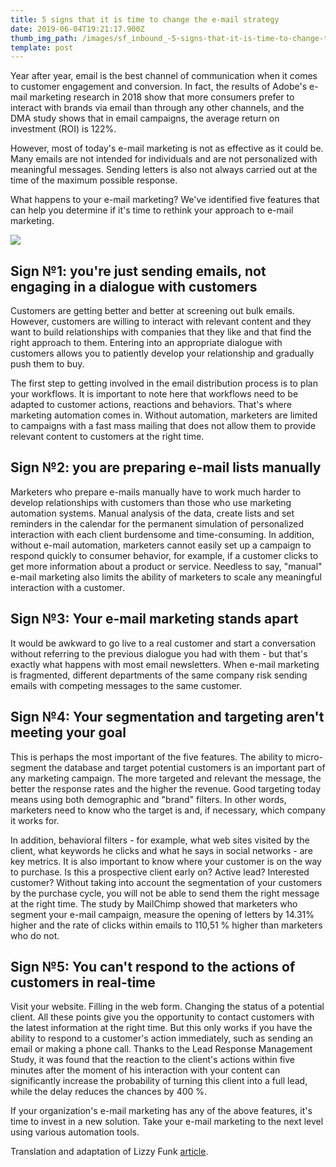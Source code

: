 ```yaml
---
title: 5 signs that it is time to change the e-mail strategy
date: 2019-06-04T19:21:17.900Z
thumb_img_path: /images/sf_inbound_-5-signs-that-it-is-time-to-change-the-e-mail-strategy.png
template: post
---
```

Year after year, email is the best channel of communication when it comes to customer engagement and conversion. In fact, the results of Adobe's e-mail marketing research in 2018 show that more consumers prefer to interact with brands via email than through any other channels, and the DMA study shows that in email campaigns, the average return on investment (ROI) is 122%.

However, most of today's e-mail marketing is not as effective as it could be. Many emails are not intended for individuals and are not personalized with meaningful messages. Sending letters is also not always carried out at the time of the maximum possible response.

What happens to your e-mail marketing? We've identified five features that can help you determine if it's time to rethink your approach to e-mail marketing.

![](/images/sf_inbound_-5-signs-that-it-is-time-to-change-the-e-mail-strategy.png)

## Sign №1: you're just sending emails, not engaging in a dialogue with customers

Customers are getting better and better at screening out bulk emails. However, customers are willing to interact with relevant content and they want to build relationships with companies that they like and that find the right approach to them. Entering into an appropriate dialogue with customers allows you to patiently develop your relationship and gradually push them to buy.

The first step to getting involved in the email distribution process is to plan your workflows. It is important to note here that workflows need to be adapted to customer actions, reactions and behaviors. That's where marketing automation comes in. Without automation, marketers are limited to campaigns with a fast mass mailing that does not allow them to provide relevant content to customers at the right time.

## Sign №2: you are preparing e-mail lists manually

Marketers who prepare e-mails manually have to work much harder to develop relationships with customers than those who use marketing automation systems. Manual analysis of the data, create lists and set reminders in the calendar for the permanent simulation of personalized interaction with each client burdensome and time-consuming. In addition, without e-mail automation, marketers cannot easily set up a campaign to respond quickly to consumer behavior, for example, if a customer clicks to get more information about a product or service. Needless to say, "manual" e-mail marketing also limits the ability of marketers to scale any meaningful interaction with a customer.

## Sign №3: Your e-mail marketing stands apart

It would be awkward to go live to a real customer and start a conversation without referring to the previous dialogue you had with them - but that's exactly what happens with most email newsletters. When e-mail marketing is fragmented, different departments of the same company risk sending emails with competing messages to the same customer.

## Sign №4: Your segmentation and targeting aren't meeting your goal

This is perhaps the most important of the five features. The ability to micro-segment the database and target potential customers is an important part of any marketing campaign. The more targeted and relevant the message, the better the response rates and the higher the revenue. Good targeting today means using both demographic and "brand" filters. In other words, marketers need to know who the target is and, if necessary, which company it works for.

In addition, behavioral filters - for example, what web sites visited by the client, what keywords he clicks and what he says in social networks - are key metrics. It is also important to know where your customer is on the way to purchase. Is this a prospective client early on? Active lead? Interested customer? Without taking into account the segmentation of your customers by the purchase cycle, you will not be able to send them the right message at the right time. The study by MailChimp showed that marketers who segment your e-mail campaign, measure the opening of letters by 14.31% higher and the rate of clicks within emails to 110,51 % higher than marketers who do not.

## Sign №5: You can't respond to the actions of customers in real-time

Visit your website. Filling in the web form. Changing the status of a potential client. All these points give you the opportunity to contact customers with the latest information at the right time. But this only works if you have the ability to respond to a customer's action immediately, such as sending an email or making a phone call. Thanks to the Lead Response Management Study, it was found that the reaction to the client's actions within five minutes after the moment of his interaction with your content can significantly increase the probability of turning this client into a full lead, while the delay reduces the chances by 400 %.

If your organization's e-mail marketing has any of the above features, it's time to invest in a new solution. Take your e-mail marketing to the next level using various automation tools.



Translation and adaptation of Lizzy Funk [article](https://theblog.adobe.com/five-signs-your-email-marketing-needs-to-evolve/).
